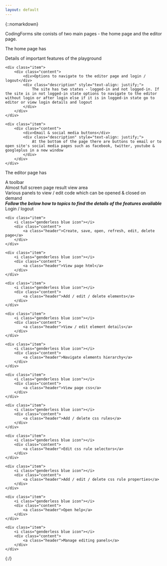 ```yaml
---
layout: default
---
```

{::nomarkdown}
<p class="firstp">CodingForms site conists of two main pages - the home page and the editor page.</P>

The home page has
<div class="ui bulleted list">
    <div class="item">
        <div class="content">
            <div>Details of important features of the playground</div>
            <div class="description" style="text-align: justify;"></div>
        </div>
    </div>

    <div class="item">
        <div class="content">
            <div>Options to navigate to the editor page and login / logout</div>
            <div class="description" style="text-align: justify;">
                The site has two states - logged-in and not logged-in. If the site is in not logged-in state options to navigate to the editor without login or after login else if it is in logged-in state go to editor or view login details and logout
            </div>
        </div>
    </div>

    <div class="item">
        <div class="content">
            <div>Email & social media buttons</div>
            <div class="description" style="text-align: justify;">
                At the bottom of the page there are buttons to email or to open site's social media pages such as facebook, twitter, youtube & googleplus in a new window
            </div>
        </div>
    </div>
</div>

The editor page has
<div class="ui bulleted list">
    <div class="item">
        <div class="content">
            <div>A toolbar</div>
            <div class="description" style="text-align: justify;"></div>
        </div>
    </div>
    <div class="item">
        <div class="content">
            <div>Almost full screen page result view area</div>
            <div class="description" style="text-align: justify;"></div>
        </div>
    </div>
    <div class="item">
        <div class="content">
            <div>Various panels to view / edit code which can be opened & closed on demand</div>
            <div class="description" style="text-align: justify;"></div>
        </div>
    </div>
</div>

<h5 style="margin: 0;">Follow the below how to topics to find the details of the features available</h5>
<div class="ui relaxed list">
    <div class="item">
        <i class="genderless blue icon"></i>
        <div class="content">        
            <a class="header">Login / logout</a>  
        </div>
    </div>

    <div class="item">
        <i class="genderless blue icon"></i>
        <div class="content">        
            <a class="header">Create, save, open, refresh, edit, delete page</a>  
        </div>
    </div>

    <div class="item">
        <i class="genderless blue icon"></i>
        <div class="content">        
            <a class="header">View page html</a>  
        </div>
    </div>

    <div class="item">
        <i class="genderless blue icon"></i>
        <div class="content">        
            <a class="header">Add / edit / delete elements</a>  
        </div>
    </div>

    <div class="item">
        <i class="genderless blue icon"></i>
        <div class="content">        
            <a class="header">View / edit element details</a>  
        </div>
    </div>

    <div class="item">
        <i class="genderless blue icon"></i>
        <div class="content">        
            <a class="header">Navigate elements hierarchy</a>  
        </div>
    </div>

    <div class="item">
        <i class="genderless blue icon"></i>
        <div class="content">        
            <a class="header">View page css</a>  
        </div>
    </div>

    <div class="item">
        <i class="genderless blue icon"></i>
        <div class="content">        
            <a class="header">Add / delete css rules</a>  
        </div>
    </div>

    <div class="item">
        <i class="genderless blue icon"></i>
        <div class="content">        
            <a class="header">Edit css rule selectors</a>  
        </div>
    </div>

    <div class="item">
        <i class="genderless blue icon"></i>
        <div class="content">        
            <a class="header">Add / edit / delete css rule properties</a>  
        </div>
    </div>

    <div class="item">
        <i class="genderless blue icon"></i>
        <div class="content">        
            <a class="header">Open help</a>  
        </div>
    </div>

    <div class="item">
        <i class="genderless blue icon"></i>
        <div class="content">        
            <a class="header">Manage editing panels</a>  
        </div>
    </div>
</div>
{:/}